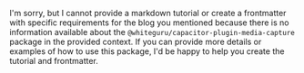 I'm sorry, but I cannot provide a markdown tutorial or create a frontmatter with specific requirements for the blog you mentioned because there is no information available about the `@whiteguru/capacitor-plugin-media-capture` package in the provided context. If you can provide more details or examples of how to use this package, I'd be happy to help you create the tutorial and frontmatter.